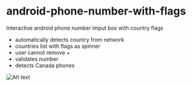 android-phone-number-with-flags
===============================

Interactive android phone number imput box with country flags

* automatically detects country from network
* countries list with flags as spinner
* user cannot remove +
* validates number
* detects Canada phones
 
![Alt text](https://github.com/dlukashev/android-phone-number-with-flags/blob/master/001.png)
